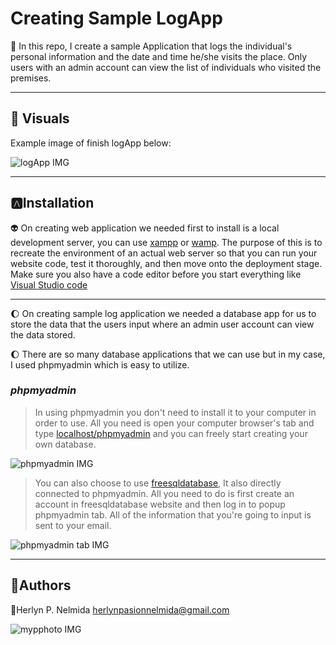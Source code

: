# Creating Sample LogApp

:robot: In this repo, I create a sample  Application that logs the individual's personal information and the date and time he/she visits the place. Only users with an admin account can view the list of individuals who visited the premises.

---

## :eyes: Visuals

Example image of finish logApp below: 


![logApp IMG](https://cdn.fbsbx.com/v/t59.2708-21/260168505_603362037549198_2874443671557917640_n.gif?_nc_cat=102&ccb=1-5&_nc_sid=041f46&_nc_eui2=AeFaNlXY0NOq0zGfwatkbEgfZ1TE8E-IxnRnVMTwT4jGdBI5vMObhapkvSGJps7yXnrmqUL3viymKd4UdpZVl9-h&_nc_ohc=AWij2-eFngQAX8MA5pv&_nc_ht=cdn.fbsbx.com&oh=03eecc50c93283111f4a8e93a40accd5&oe=61A1974B)

---

## :a:Installation
 :alien: On creating web application we needed first to install is a local development server, you can use  [xampp](https://www.apachefriends.org/download.html "xampp") or [wamp](https://sourceforge.net/projects/wampserver/ "wamp"). The purpose of this is to recreate the environment of an actual web server so that you can run your website code, test it thoroughly, and then move onto the deployment stage. Make sure you also have a code editor before you start everything like [Visual Studio code](https://code.visualstudio.com/Download "VS Code")
___

:moon: On creating sample log application we needed a database app for us to store the data that the users input where an admin user account can view the data stored.

:moon: There are so many database applications that we can use but in my case, I used phpmyadmin which is easy to utilize.

### *phpmyadmin*

> In using phpmyadmin you don't need to install it to your computer in order to use. All you need is open your computer browser's tab and type [localhost/phpmyadmin](http://localhost/phpmyadmin/ "phpmyadmin") and you can freely start creating your own database.

![phpmyadmin IMG](https://scontent.xx.fbcdn.net/v/t1.15752-9/p206x206/260366894_227301289514365_4716858292646559482_n.png?_nc_cat=100&ccb=1-5&_nc_sid=aee45a&_nc_eui2=AeEsoOnOWDi0W_Va5vHSbh01i4Dq-BQy1_GLgOr4FDLX8aCxB-u6vM88HuJJgDkMYXVuGuYMniRvZHadIOwT2vLn&_nc_ohc=JmXXX0ubzLMAX-Ta6G9&_nc_ad=z-m&_nc_cid=0&_nc_ht=scontent.xx&oh=c1ac41570142e6d622ff10b37e36a01f&oe=61C54536)
> You can also choose to use [freesqldatabase](https://www.freesqldatabase.com/ "freesqldatabase"), It also directly connected to phpmyadmin. All you need to do is first create an account in freesqldatabase website and then log in to popup phpmyadmin tab. All of the information that you're going to input is sent to your email.

![phpmyadmin tab IMG](https://scontent.xx.fbcdn.net/v/t1.15752-9/p206x206/257771217_631963741173655_573521996328712963_n.png?_nc_cat=106&ccb=1-5&_nc_sid=aee45a&_nc_eui2=AeGLDgNzB9mIaAX6ol52SUuv_whaVsidRSD_CFpWyJ1FIF2xFfBI7hSHLycHmW45yAgMYByEAZALFSljtGnH1RL3&_nc_ohc=H289tg5rnJYAX_Pd-5Q&_nc_ad=z-m&_nc_cid=0&_nc_ht=scontent.xx&oh=9f66f13baf43d9628f33023602bc8837&oe=61C64138)

---
## :vampire:Authors

 :girl:Herlyn P. Nelmida <herlynpasionnelmida@gmail.com>

![mypphoto IMG](https://scontent.xx.fbcdn.net/v/t1.15752-9/p206x206/259081523_232889715612698_4974567404806410715_n.jpg?_nc_cat=108&ccb=1-5&_nc_sid=aee45a&_nc_eui2=AeG9ReqcIuG8yukyXII5Ae9a3pTX5dO0LpXelNfl07Quld_SKdZliMz7riTTYIL4Mev_grW0qAjyyKjnuns_SwnN&_nc_ohc=037IYC8q2jYAX-QSCv-&_nc_ad=z-m&_nc_cid=0&_nc_ht=scontent.xx&oh=3b8c89e9cd37ec3383e0f36619249d47&oe=61C647BF)
